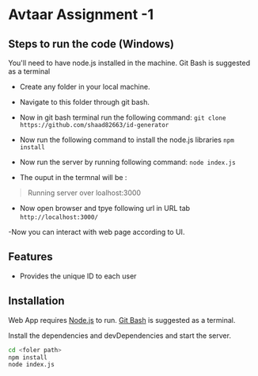 # Avtaar Assignment -1 

##  Steps to run the code (Windows)

You'll need to have node.js installed in the machine. Git Bash is suggested as a terminal

- Create any folder in your local machine. 
- Navigate to this folder through git bash.
- Now in git bash terminal run the following command:
`git clone https://github.com/shaad82663/id-generator`

- Now run the following command to install the node.js libraries
`npm install`

- Now run the server by running following command:
`node index.js`

- The ouput in the termnal will be :
>Running server over loalhost:3000

- Now open browser and tpye following url in URL tab
`http://localhost:3000/`

-Now you can interact with web page according to UI.

## Features

- Provides the unique ID to each user

## Installation

Web App requires [Node.js](https://nodejs.org/) to run.
[Git Bash](https://git-scm.com/) is suggested as a terminal.

Install the dependencies and devDependencies and start the server.

```sh
cd <foler path>
npm install
node index.js
```

